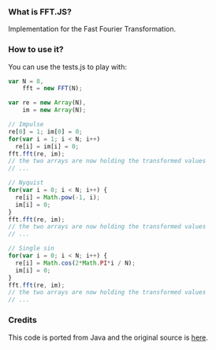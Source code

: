 ### What is FFT.JS?
Implementation for the Fast Fourier Transformation.
### How to use it?
You can use the tests.js to play with:
 ```javascript
 var N = 8,
 	 fft = new FFT(N);

 var re = new Array(N),
	 im = new Array(N);

 // Impulse
 re[0] = 1; im[0] = 0;
 for(var i = 1; i < N; i++)
   re[i] = im[i] = 0;
 fft.fft(re, im);
 // the two arrays are now holding the transformed values
 // ...

 // Nyquist
 for(var i = 0; i < N; i++) {
   re[i] = Math.pow(-1, i);
   im[i] = 0;
 }
 fft.fft(re, im);
 // the two arrays are now holding the transformed values
 // ...

 // Single sin
 for(var i = 0; i < N; i++) {
   re[i] = Math.cos(2*Math.PI*i / N);
   im[i] = 0;
 }
 fft.fft(re, im);
 // the two arrays are now holding the transformed values
 // ...
 ```
### Credits
This code is ported from Java and the original source is [here](http://www.ee.columbia.edu/~ronw/code/MEAPsoft/doc/html/FFT_8java-source.html).